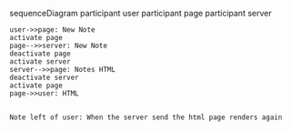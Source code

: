 sequenceDiagram
    participant user
    participant page
    participant server


    user->>page: New Note
    activate page
    page-->>server: New Note
    deactivate page
    activate server
    server-->>page: Notes HTML
    deactivate server
    activate page
    page->>user: HTML


    Note left of user: When the server send the html page renders again